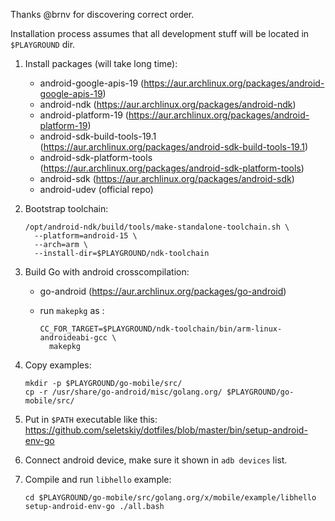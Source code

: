 Thanks @brnv for discovering correct order.

Installation process assumes that all development stuff will be located in
`$PLAYGROUND` dir.

1. Install packages (will take long time):

   * android-google-apis-19 (https://aur.archlinux.org/packages/android-google-apis-19)
   * android-ndk (https://aur.archlinux.org/packages/android-ndk)
   * android-platform-19 (https://aur.archlinux.org/packages/android-platform-19)
   * android-sdk-build-tools-19.1 (https://aur.archlinux.org/packages/android-sdk-build-tools-19.1)
   * android-sdk-platform-tools (https://aur.archlinux.org/packages/android-sdk-platform-tools)
   * android-sdk (https://aur.archlinux.org/packages/android-sdk)
   * android-udev (official repo)

2. Bootstrap toolchain:

   ```
   /opt/android-ndk/build/tools/make-standalone-toolchain.sh \
     --platform=android-15 \
     --arch=arm \
     --install-dir=$PLAYGROUND/ndk-toolchain
   ```

3. Build Go with android crosscompilation:

   * go-android (https://aur.archlinux.org/packages/go-android)
   * run `makepkg` as :

     ```
     CC_FOR_TARGET=$PLAYGROUND/ndk-toolchain/bin/arm-linux-androideabi-gcc \
       makepkg
     ```

4. Copy examples:

   ```
   mkdir -p $PLAYGROUND/go-mobile/src/
   cp -r /usr/share/go-android/misc/golang.org/ $PLAYGROUND/go-mobile/src/
   ```

5. Put in `$PATH` executable like this:
   https://github.com/seletskiy/dotfiles/blob/master/bin/setup-android-env-go

6. Connect android device, make sure it shown in `adb devices` list.

7. Compile and run `libhello` example:

   ```
   cd $PLAYGROUND/go-mobile/src/golang.org/x/mobile/example/libhello
   setup-android-env-go ./all.bash
   ```

